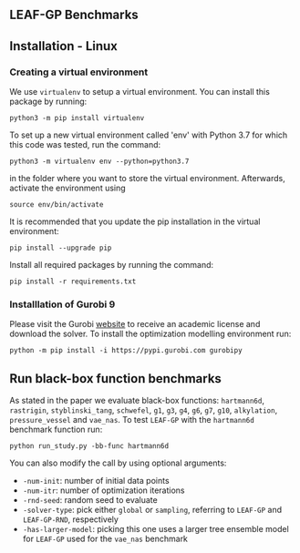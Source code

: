 ## LEAF-GP Benchmarks

## Installation - Linux

### Creating a virtual environment

We use `virtualenv` to setup a virtual environment.
You can install this package by running:
```
python3 -m pip install virtualenv
```
To set up a new virtual environment called 'env' with Python 3.7 for which this code was tested, run the command:
```
python3 -m virtualenv env --python=python3.7
```
in the folder where you want to store the virtual environment.
Afterwards, activate the environment using
```
source env/bin/activate
```
It is recommended that you update the pip installation in the virtual environment:
```
pip install --upgrade pip
```
Install all required packages by running the command:
```
pip install -r requirements.txt
```

### Installlation of Gurobi 9
Please visit the Gurobi [website](https://www.gurobi.com/downloads/end-user-license-agreement-academic/) to 
receive an academic license and download the solver.
To install the optimization modelling environment run:
```
python -m pip install -i https://pypi.gurobi.com gurobipy
```

## Run black-box function benchmarks
As stated in the paper we evaluate black-box functions: `hartmann6d`, `rastrigin`, `styblinski_tang`, `schwefel`, 
`g1`, `g3`, `g4`, `g6`, `g7`, `g10`, `alkylation`, `pressure_vessel` and `vae_nas`.
To test `LEAF-GP` with the `hartmann6d` benchmark function run:
```
python run_study.py -bb-func hartmann6d
```
You can also modify the call by using optional arguments:
- `-num-init`: number of initial data points
- `-num-itr`: number of optimization iterations
- `-rnd-seed`: random seed to evaluate
- `-solver-type`: pick either `global` or `sampling`, referring to `LEAF-GP` and `LEAF-GP-RND`, respectively
- `-has-larger-model`: picking this one uses a larger tree ensemble model for `LEAF-GP` 
  used for the `vae_nas` benchmark